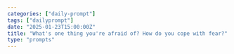 ```yaml
---
categories: ["daily-prompt"]
tags: ["dailyprompt"]
date: "2025-01-23T15:00:00Z"
title: "What's one thing you're afraid of? How do you cope with fear?"
type: "prompts"
---
```


